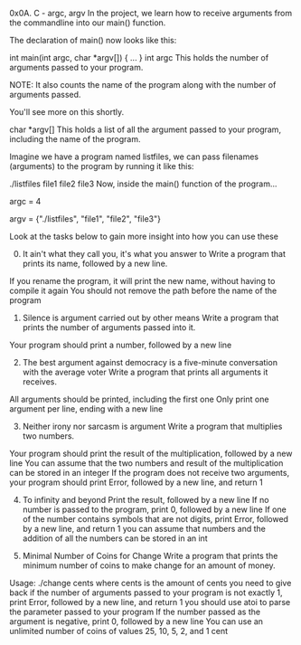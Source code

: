 0x0A. C - argc, argv
In the project, we learn how to receive arguments from the commandline into our main() function.

The declaration of main() now looks like this:

int main(int argc, char *argv[])
{
    ...
}
int argc
This holds the number of arguments passed to your program.

NOTE: It also counts the name of the program along with the number of arguments passed.

You'll see more on this shortly.

char *argv[]
This holds a list of all the argument passed to your program, including the name of the program.

Imagine we have a program named listfiles, we can pass filenames (arguments) to the program by running it like this:

./listfiles file1 file2 file3
Now, inside the main() function of the program...

argc = 4

argv = {"./listfiles", "file1", "file2", "file3"}

Look at the tasks below to gain more insight into how you can use these

0. It ain't what they call you, it's what you answer to
Write a program that prints its name, followed by a new line.

If you rename the program, it will print the new name, without having to compile it again
You should not remove the path before the name of the program

1. Silence is argument carried out by other means
Write a program that prints the number of arguments passed into it.

Your program should print a number, followed by a new line


2. The best argument against democracy is a five-minute conversation with the average voter
Write a program that prints all arguments it receives.

All arguments should be printed, including the first one
Only print one argument per line, ending with a new line


3. Neither irony nor sarcasm is argument
Write a program that multiplies two numbers.

Your program should print the result of the multiplication, followed by a new line
You can assume that the two numbers and result of the multiplication can be stored in an integer
If the program does not receive two arguments, your program should print Error, followed by a new line, and return 1


4. To infinity and beyond
Print the result, followed by a new line
If no number is passed to the program, print 0, followed by a new line
If one of the number contains symbols that are not digits, print Error, followed by a new line, and return 1
you can assume that numbers and the addition of all the numbers can be stored in an int


5. Minimal Number of Coins for Change
Write a program that prints the minimum number of coins to make change for an amount of money.

Usage: ./change cents
where cents is the amount of cents you need to give back
if the number of arguments passed to your program is not exactly 1, print Error, followed by a new line, and return 1
you should use atoi to parse the parameter passed to your program
If the number passed as the argument is negative, print 0, followed by a new line
You can use an unlimited number of coins of values 25, 10, 5, 2, and 1 cent

